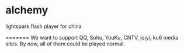alchemy
=======

lightspark flash player for china

=======
We want to support QQ, Sohu, YouKu, CNTV, iqiyi, ku6 media sites. By now, all of them could be played normal.
